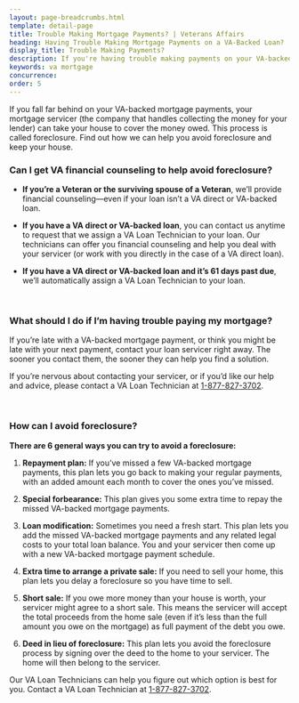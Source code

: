 ```yaml
---
layout: page-breadcrumbs.html
template: detail-page
title: Trouble Making Mortgage Payments? | Veterans Affairs
heading: Having Trouble Making Mortgage Payments on a VA-Backed Loan?
display_title: Trouble Making Payments?
description: If you're having trouble making payments on your VA-backed mortgage, find out how we can help you avoid foreclosure and keep your home. Contact a VA Loan Technician for financial advice.
keywords: va mortgage
concurrence:
order: 5
---
```


<div class="va-introtext">

If you fall far behind on your VA-backed mortgage payments, your mortgage servicer (the company that handles collecting the money for your lender) can take your house to cover the money owed. This process is called foreclosure. Find out how we can help you avoid foreclosure and keep your house.

</div>

<div class="feature" markdown=“1”>

### Can I get VA financial counseling to help avoid foreclosure?

- **If you’re a Veteran or the surviving spouse of a Veteran**, we’ll provide financial counseling—even if your loan isn’t a VA direct or VA-backed loan.

- **If you have a VA direct or VA-backed loan**, you can contact us anytime to request that we assign a VA Loan Technician to your loan. Our technicians can offer you financial counseling and help you deal with your servicer (or work with you directly in the case of a VA direct loan).

- **If you have a VA direct or VA-backed loan and it’s 61 days past due**, we’ll automatically assign a VA Loan Technician to your loan.

</div>

<br>

### What should I do if I’m having trouble paying my mortgage?

If you’re late with a VA-backed mortgage payment, or think you might be late with your next payment, contact your loan servicer right away. The sooner you contact them, the sooner they can help you find a solution.

If you’re nervous about contacting your servicer, or if you’d like our help and advice, please contact a VA Loan Technician at <a href="tel:+18778273702">1-877-827-3702</a>.

<br>

### How can I avoid foreclosure?

**There are 6 general ways you can try to avoid a foreclosure:**

1. **Repayment plan:** If you’ve missed a few VA-backed mortgage payments, this plan lets you go back to making your regular payments, with an added amount each month to cover the ones you’ve missed.

2. **Special forbearance:** This plan gives you some extra time to repay the missed VA-backed mortgage payments.

3. **Loan modification:** Sometimes you need a fresh start. This plan lets you add the missed VA-backed mortgage payments and any related legal costs to your total loan balance. You and your servicer then come up with a new VA-backed mortgage payment schedule.

4. **Extra time to arrange a private sale:** If you need to sell your home, this plan lets you delay a foreclosure so you have time to sell.

5. **Short sale:** If you owe more money than your house is worth, your servicer might agree to a short sale. This means the servicer will accept the total proceeds from the home sale (even if it’s less than the full amount you owe on the mortgage) as full payment of the debt you owe.

6. **Deed in lieu of foreclosure:** This plan lets you avoid the foreclosure process by signing over the deed to the home to your servicer. The home will then belong to the servicer.

Our VA Loan Technicians can help you figure out which option is best for you. Contact a VA Loan Technician at <a href="tel:+18778273702">1-877-827-3702</a>.
